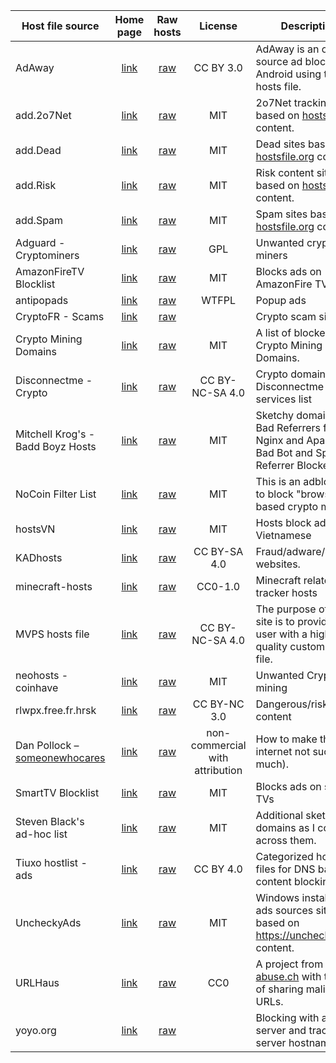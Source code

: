 | Host file source | Home page | Raw hosts | License | Description |
| ---------------- | :-------: | :-------: | :-----: | ----------- |
AdAway |[link](https://adaway.org/) | [raw](https://raw.githubusercontent.com/AdAway/adaway.github.io/master/hosts.txt) | CC BY 3.0 | AdAway is an open source ad blocker for Android using the hosts file.
add.2o7Net |[link](https://github.com/FadeMind/hosts.extras) | [raw](https://raw.githubusercontent.com/FadeMind/hosts.extras/master/add.2o7Net/hosts) | MIT | 2o7Net tracking sites based on [hostsfile.org](https://www.hostsfile.org/hosts.html) content.
add.Dead |[link](https://github.com/FadeMind/hosts.extras) | [raw](https://raw.githubusercontent.com/FadeMind/hosts.extras/master/add.Dead/hosts) | MIT | Dead sites based on [hostsfile.org](https://www.hostsfile.org/hosts.html) content.
add.Risk |[link](https://github.com/FadeMind/hosts.extras) | [raw](https://raw.githubusercontent.com/FadeMind/hosts.extras/master/add.Risk/hosts) | MIT | Risk content sites based on [hostsfile.org](https://www.hostsfile.org/hosts.html) content.
add.Spam |[link](https://github.com/FadeMind/hosts.extras) | [raw](https://raw.githubusercontent.com/FadeMind/hosts.extras/master/add.Spam/hosts) | MIT | Spam sites based on [hostsfile.org](https://www.hostsfile.org/hosts.html) content.
Adguard - Cryptominers | [link](https://github.com/AdguardTeam/AdguardFilters/tree/master) | [raw](https://raw.githubusercontent.com/AdguardTeam/AdguardFilters/master/BaseFilter/sections/cryptominers.txt) | GPL | Unwanted crypto miners
AmazonFireTV Blocklist | [link](https://github.com/Perflyst/PiHoleBlocklist) | [raw](https://raw.githubusercontent.com/Perflyst/PiHoleBlocklist/refs/heads/master/AmazonFireTV.txt) | MIT | Blocks ads on AmazonFire TVs
antipopads | [link](https://github.com/Veticia/antipopads) | [raw](https://raw.githubusercontent.com/Veticia/antipopads/master/hosts) | WTFPL | Popup ads
CryptoFR - Scams | [link](https://github.com/CryptoFR/crypto-scams-fr) | [raw](https://raw.githubusercontent.com/CryptoFR/crypto-scams-fr/master/misc.txt) | | Crypto scam sites
Crypto Mining Domains | [link](https://laniksj.github.io/ubo-filters/) | [raw](https://raw.githubusercontent.com/LanikSJ/ubo-filters/master/filters/cryptomining-domains.txt) | MIT | A list of blocked Crypto Mining Domains.
Disconnectme - Crypto | [link](https://github.com/erkexzcx/disconnectme-pihole) |  [raw](https://raw.githubusercontent.com/erkexzcx/disconnectme-pihole/master/services_Cryptomining.txt) | CC BY-NC-SA 4.0 | Crypto domains from Disconnectme services list
Mitchell Krog's - Badd Boyz Hosts |[link](https://github.com/mitchellkrogza/Badd-Boyz-Hosts) | [raw](https://raw.githubusercontent.com/mitchellkrogza/Badd-Boyz-Hosts/master/hosts) | MIT | Sketchy domains and Bad Referrers from my Nginx and Apache Bad Bot and Spam Referrer Blockers
NoCoin Filter List | [link](https://github.com/hoshsadiq/adblock-nocoin-list/) | [raw](https://raw.githubusercontent.com/hoshsadiq/adblock-nocoin-list/master/hosts.txt) | MIT | This is an adblock list to block "browser-based crypto mining".
hostsVN |[link](https://github.com/bigdargon/hostsVN) | [raw](https://raw.githubusercontent.com/bigdargon/hostsVN/master/option/hosts-VN) | MIT | Hosts block ads of Vietnamese
KADhosts |[link](https://kadantiscam.netlify.app/) | [raw](https://raw.githubusercontent.com/FiltersHeroes/KADhosts/master/KADhosts.txt) | CC BY-SA 4.0 | Fraud/adware/scam websites.
minecraft-hosts |[link](https://github.com/jamiemansfield/minecraft-hosts) | [raw](https://raw.githubusercontent.com/jamiemansfield/minecraft-hosts/master/lists/tracking.txt) | CC0-1.0 | Minecraft related tracker hosts
MVPS hosts file |[link](https://winhelp2002.mvps.org/) | [raw](https://winhelp2002.mvps.org/hosts.txt) | CC BY-NC-SA 4.0 | The purpose of this site is to provide the user with a high quality custom HOSTS file.
neohosts - coinhave | [link](https://github.com/neoFelhz/neohosts) | [raw](https://raw.githubusercontent.com/neoFelhz/neohosts/refs/heads/data/_data/extra/coinhave.txt) | MIT | Unwanted Crypto mining
rlwpx.free.fr.hrsk | [link](http://rlwpx.free.fr/WPFF/hosts.htm) | [raw](https://raw.githubusercontent.com/FadeMind/hosts.extras/refs/heads/master/rlwpx.free.fr.hrsk/hosts) | CC BY-NC 3.0 | Dangerous/risk content
Dan Pollock – [someonewhocares](https://someonewhocares.org/) |[link](https://someonewhocares.org/hosts/) | [raw](https://someonewhocares.org/hosts/zero/hosts) | non-commercial with attribution | How to make the internet not suck (as much).
SmartTV Blocklist | [link](https://github.com/Perflyst/PiHoleBlocklist) | [raw](https://raw.githubusercontent.com/Perflyst/PiHoleBlocklist/refs/heads/master/SmartTV.txt) | MIT | Blocks ads on smart TVs
Steven Black's ad-hoc list |[link](https://github.com/StevenBlack/hosts/blob/master/data/StevenBlack/hosts) | [raw](https://raw.githubusercontent.com/StevenBlack/hosts/master/data/StevenBlack/hosts) | MIT | Additional sketch domains as I come across them.
Tiuxo hostlist - ads |[link](https://github.com/tiuxo/hosts) | [raw](https://raw.githubusercontent.com/tiuxo/hosts/master/ads) | CC BY 4.0 | Categorized hosts files for DNS based content blocking
UncheckyAds |[link](https://github.com/FadeMind/hosts.extras) | [raw](https://raw.githubusercontent.com/FadeMind/hosts.extras/master/UncheckyAds/hosts) | MIT | Windows installers ads sources sites based on https://unchecky.com/ content.
URLHaus |[link](https://urlhaus.abuse.ch/) | [raw](https://urlhaus.abuse.ch/downloads/hostfile/) | CC0 | A project from [abuse.ch](https://abuse.ch/) with the goal of sharing malicious URLs.
yoyo.org |[link](https://pgl.yoyo.org/adservers/) | [raw](https://pgl.yoyo.org/adservers/serverlist.php?hostformat=hosts&mimetype=plaintext&useip=0.0.0.0) |  | Blocking with ad server and tracking server hostnames.
